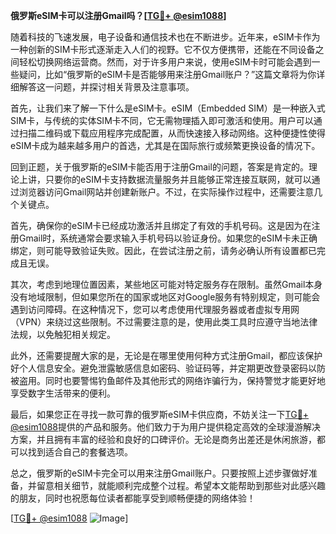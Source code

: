 **俄罗斯eSIM卡可以注册Gmail吗？[[TG💪+ @esim1088](https://t.me/s/esim1088)]**

随着科技的飞速发展，电子设备和通信技术也在不断进步。近年来，eSIM卡作为一种创新的SIM卡形式逐渐走入人们的视野。它不仅方便携带，还能在不同设备之间轻松切换网络运营商。然而，对于许多用户来说，使用eSIM卡时可能会遇到一些疑问，比如“俄罗斯的eSIM卡是否能够用来注册Gmail账户？”这篇文章将为你详细解答这一问题，并探讨相关背景及注意事项。

首先，让我们来了解一下什么是eSIM卡。eSIM（Embedded SIM）是一种嵌入式SIM卡，与传统的实体SIM卡不同，它无需物理插入即可激活和使用。用户可以通过扫描二维码或下载应用程序完成配置，从而快速接入移动网络。这种便捷性使得eSIM卡成为越来越多用户的首选，尤其是在国际旅行或频繁更换设备的情况下。

回到正题，关于俄罗斯的eSIM卡能否用于注册Gmail的问题，答案是肯定的。理论上讲，只要你的eSIM卡支持数据流量服务并且能够正常连接互联网，就可以通过浏览器访问Gmail网站并创建新账户。不过，在实际操作过程中，还需要注意几个关键点。

首先，确保你的eSIM卡已经成功激活并且绑定了有效的手机号码。这是因为在注册Gmail时，系统通常会要求输入手机号码以验证身份。如果您的eSIM卡未正确绑定，则可能导致验证失败。因此，在尝试注册之前，请务必确认所有设置都已完成且无误。

其次，考虑到地理位置因素，某些地区可能对特定服务存在限制。虽然Gmail本身没有地域限制，但如果您所在的国家或地区对Google服务有特别规定，则可能会遇到访问障碍。在这种情况下，您可以考虑使用代理服务器或者虚拟专用网（VPN）来绕过这些限制。不过需要注意的是，使用此类工具时应遵守当地法律法规，以免触犯相关规定。

此外，还需要提醒大家的是，无论是在哪里使用何种方式注册Gmail，都应该保护好个人信息安全。避免泄露敏感信息如密码、验证码等，并定期更改登录密码以防被盗用。同时也要警惕钓鱼邮件及其他形式的网络诈骗行为，保持警觉才能更好地享受数字生活带来的便利。

最后，如果您正在寻找一款可靠的俄罗斯eSIM卡供应商，不妨关注一下[TG💪+ @esim1088](https://t.me/s/esim1088)提供的产品和服务。他们致力于为用户提供稳定高效的全球漫游解决方案，并且拥有丰富的经验和良好的口碑评价。无论是商务出差还是休闲旅游，都可以找到适合自己的套餐选项。

总之，俄罗斯的eSIM卡完全可以用来注册Gmail账户。只要按照上述步骤做好准备，并留意相关细节，就能顺利完成整个过程。希望本文能帮助到那些对此感兴趣的朋友，同时也祝愿每位读者都能享受到顺畅便捷的网络体验！

[[TG💪+ @esim1088](https://t.me/s/esim1088) ![Image](https://i.postimg.cc/4NQfJmqS/Snipaste-2025-05-13-00-14-12.png)]